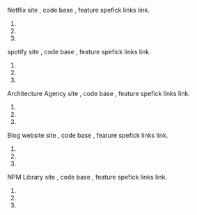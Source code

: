 Netflix site , code base , feature spefick links link.

1.
2.
3.


spotify site , code base , feature spefick links link.

1.
2.
3.

Architecture Agency site , code base , feature spefick links link.

1.
2.
3.


Blog website site , code base , feature spefick links link.

1.
2.
3.

NPM Library site , code base , feature spefick links link.

1.
2.
3.


